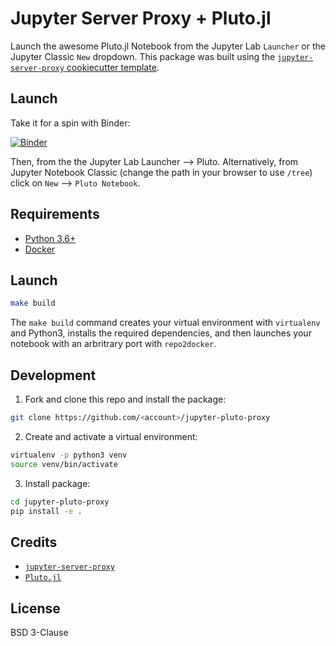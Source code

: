 # Jupyter Server Proxy + Pluto.jl

Launch the awesome Pluto.jl Notebook from the Jupyter Lab `Launcher` or the Jupyter Classic `New` dropdown. This package was built using the [`jupyter-server-proxy` cookiecutter template](https://github.com/illumidesk/cookiecutter-jupyter-server-proxy).

## Launch

Take it for a spin with Binder:

[![Binder](https://mybinder.org/badge_logo.svg)](https://mybinder.org/v2/gh/illumidesk/jupyter-pluto-proxy/main?urlpath=pluto)

Then, from the the Jupyter Lab Launcher --> Pluto. Alternatively, from Jupyter Notebook Classic (change the path in your browser to use `/tree`) click on `New` --> `Pluto Notebook`.

## Requirements

- [Python 3.6+](https://www.python.org/downloads/)
- [Docker](https://docs.docker.com/get-docker/)

## Launch

```bash
make build
```

The `make build` command creates your virtual environment with `virtualenv` and Python3, installs the required dependencies, and then launches your notebook with an arbritrary port with `repo2docker`.

## Development

1. Fork and clone this repo and install the package:

```bash
git clone https://github.com/<account>/jupyter-pluto-proxy
```

2. Create and activate a virtual environment:

```bash
virtualenv -p python3 venv
source venv/bin/activate
```

3. Install package:

```bash
cd jupyter-pluto-proxy
pip install -e .
```

## Credits

- [`jupyter-server-proxy`](https://github.com/jupyterhub/jupyter-server-proxy)
- [`Pluto.jl`](https://github.com/fonsp/Pluto.jl)

## License

BSD 3-Clause
